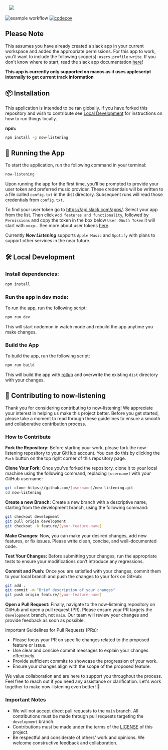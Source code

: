 &nbsp;&nbsp;
<img src="https://github.com/thispastwinter/now-listening/blob/main/images/banner.png?raw=true" />
&nbsp;&nbsp;

![example workflow](https://github.com/thispastwinter/now-listening/actions/workflows/CI.yml/badge.svg)
[![codecov](https://codecov.io/gh/thispastwinter/now-listening/branch/main/graph/badge.svg?token=U1EZEJ0EMZ)](https://codecov.io/gh/thispastwinter/now-listening)

## Please Note

This assumes you have already created a slack app in your current workspace and added the appropriate permissions. For this app to work, you'll want to include the following scope(s): `users.profile:write`. If you don't know where to start, read the slack app documentation [here](https://api.slack.com/start/apps)!

**This app is currently only supported on macos as it uses applescript internally to get current track information**

## 📦 Installation

This application is intended to be ran globally. If you have forked this repository and wish to contribute see [Local Development](#local-development) for instructions on how to run things locally.

**npm:**

```bash
npm install -g now-listening
```

## 🏃 Running the App

To start the application, run the following command in your terminal:

```bash
now-listening
```

Upon running the app for the first time, you'll be prompted to provide your user token and preferred music provider. These credentials will be written to a file called `config.txt` in the dist directory. Subsequent runs will read those credentials from `config.txt`.

To find your user token go to https://api.slack.com/apps/. Select your app from the list. Then click `Add features and functionality`, followed by `Permissions` and copy the token in the box below `User OAuth Token` it will start with `xoxp-`. See more about user tokens [here](https://api.slack.com/authentication/token-types#user).

Currently **_Now Listening_** supports `Apple Music` and `Spotify` with plans to support other services in the near future.

## 🛠️ Local Development

### Install dependencies:

```bash
npm install
```
### Run the app in dev mode: 

To run the app, run the following script:
```bash
npm run dev 
```
This will start nodemon in watch mode and rebuild the app anytime you make changes. 

### Build the App

To build the app, run the following script:

```bash
npm run build
```

This will build the app with [rollup](https://rollupjs.org/) and overwrite the existing `dist` directory with your changes.

## 🤝 Contributing to now-listening

Thank you for considering contributing to now-listening! We appreciate your interest in helping us make this project better. Before you get started, please take a moment to read through these guidelines to ensure a smooth and collaborative contribution process.

### How to Contribute

**Fork the Repository:** Before starting your work, please fork the now-listening repository to your GitHub account. You can do this by clicking the `Fork` button on the top right corner of this repository page.

**Clone Your Fork:** Once you've forked the repository, clone it to your local machine using the following command, replacing `[username]` with your GitHub username:

   ```bash
   git clone https://github.com/[username]/now-listening.git
   cd now-listening
   ```

**Create a new Branch:** Create a new branch with a descriptive name, starting from the development branch, using the following command:

   ```bash
   git checkout development
   git pull origin development
   git checkout -b feature/[your-feature-name]
   ```

**Make Changes:** Now, you can make your desired changes, add new features, or fix issues. Please write clean, concise, and well-documented code.

**Test Your Changes:** Before submitting your changes, run the appropriate tests to ensure your modifications don't introduce any regressions.

**Commit and Push:** Once you are satisfied with your changes, commit them to your local branch and push the changes to your fork on GitHub:

   ```bash
   git add .
   git commit -m "Brief description of your changes"
   git push origin feature/[your-feature-name]
   ```

**Open a Pull Request:** Finally, navigate to the now-listening repository on GitHub and open a pull request (PR). Please ensure your PR targets the `development` branch, not `main`. Our team will review your changes and provide feedback as soon as possible.

Important Guidelines for Pull Requests (PRs):

- Please focus your PR on specific changes related to the proposed feature or issue.
- Use clear and concise commit messages to explain your changes effectively.
- Provide sufficient commits to showcase the progression of your work.
- Ensure your changes align with the scope of the proposed feature.

We value collaboration and are here to support you throughout the process. Feel free to reach out if you need any assistance or clarification. Let's work together to make now-listening even better! 🙌

### Important Notes

- We will not accept direct pull requests to the `main` branch. All contributions must be made through pull requests targeting the `development` branch.
- Contributions must be made under the terms of the [LICENSE](LICENSE) of this project.
- Be respectful and considerate of others' work and opinions. We welcome constructive feedback and collaboration.
